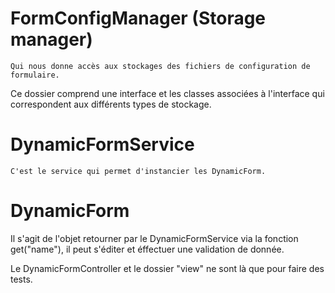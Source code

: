 FormConfigManager (Storage manager)
============

    Qui nous donne accès aux stockages des fichiers de configuration de formulaire.
Ce dossier comprend une interface et les classes associées à l'interface qui correspondent aux différents types de stockage.


DynamicFormService
============

    C'est le service qui permet d'instancier les DynamicForm.

DynamicForm
============

Il s'agit de l'objet retourner par le DynamicFormService via la fonction get("name"), il peut s'éditer et éffectuer une validation de donnée.


Le DynamicFormController et le dossier "view" ne sont là que pour faire des tests.